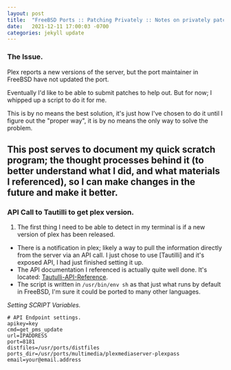 ```yaml
---
layout: post
title:  "FreeBSD Ports :: Patching Privately :: Notes on privately patching ports"
date:   2021-12-11 17:00:03 -0700
categories: jekyll update
---
```

### The Issue.
Plex reports a new versions of the server, but the port maintainer in FreeBSD have not updated the port.

Eventually I'd like to be able to submit patches to help out. But for now; I whipped up a script to do it for me.

This is by no means the best solution, it's just how I've chosen to do it until I figure out the "proper way", it is by no means the only way to solve the problem.

This post serves to document my quick scratch program; the thought processes behind it (to better understand what I did, and what materials I referenced), so I can make changes in the future and make it better.
---
### **API Call to Tautilli to get plex version.**

1. The first thing I need to be able to detect in my terminal is if a new version of plex has been released.
 - There is a notification in plex; likely a way to pull the information directly from the server via an API call. I just chose to use [Tautilli] and it's exposed API, I had just finished setting it up.
 - The API documentation I referenced is actually quite well done. It's located: [Tautulli-API-Reference].
 - The script is written in `/usr/bin/env sh` as that just what runs by default in FreeBSD, I'm sure it could be ported to many other languages.

 *Setting SCRIPT Variables.*
 ```
 # API Endpoint settings.
 apikey=key
 cmd=get_pms_update
 url=IPADDRESS
 port=8181
 distfiles=/usr/ports/distfiles
 ports_dir=/usr/ports/multimedia/plexmediaserver-plexpass
 email=your@email.address
 ```




[Tautulli]: https://tautulli.com/
[Tautulli-API-Reference]: https://github.com/Tautulli/Tautulli/wiki/Tautulli-API-Reference
